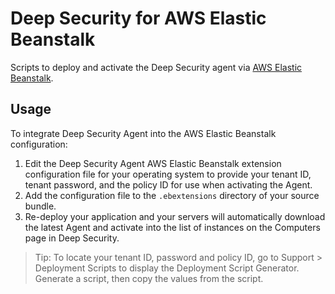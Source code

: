 # Deep Security for AWS Elastic Beanstalk

Scripts to deploy and activate the Deep Security agent via [AWS Elastic Beanstalk](https://aws.amazon.com/elasticbeanstalk/).

## Usage

To integrate Deep Security Agent into the AWS Elastic Beanstalk configuration:

1. Edit the Deep Security Agent AWS Elastic Beanstalk extension configuration file for your operating system to provide your tenant ID, tenant password, and the policy ID for use when activating the Agent.
1. Add the configuration file to the ```.ebextensions``` directory of your source bundle.
1. Re-deploy your application and your servers will automatically download the latest Agent and activate into the list of instances on the Computers page in Deep Security. 

> Tip: To locate your tenant ID, password and policy ID, go to Support > Deployment Scripts to display the Deployment Script Generator. Generate a script, then copy the values from the script.